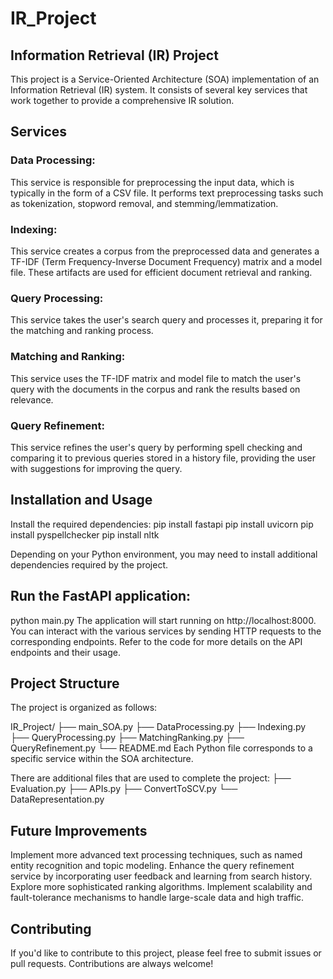 # IR_Project
## Information Retrieval (IR) Project
This project is a Service-Oriented Architecture (SOA) implementation of an Information Retrieval (IR) system. It consists of several key services that work together to provide a comprehensive IR solution.

## Services
### Data Processing: 
This service is responsible for preprocessing the input data, which is typically in the form of a CSV file. It performs text preprocessing tasks such as tokenization, stopword removal, and stemming/lemmatization.
### Indexing: 
This service creates a corpus from the preprocessed data and generates a TF-IDF (Term Frequency-Inverse Document Frequency) matrix and a model file. These artifacts are used for efficient document retrieval and ranking.
### Query Processing: 
This service takes the user's search query and processes it, preparing it for the matching and ranking process.
### Matching and Ranking: 
This service uses the TF-IDF matrix and model file to match the user's query with the documents in the corpus and rank the results based on relevance.
### Query Refinement: 
This service refines the user's query by performing spell checking and comparing it to previous queries stored in a history file, providing the user with suggestions for improving the query.

## Installation and Usage
Install the required dependencies:
pip install fastapi
pip install uvicorn
pip install pyspellchecker
pip install nltk

Depending on your Python environment, you may need to install additional dependencies required by the project.

## Run the FastAPI application:
python main.py
The application will start running on http://localhost:8000.
You can interact with the various services by sending HTTP requests to the corresponding endpoints. Refer to the code for more details on the API endpoints and their usage.

## Project Structure
The project is organized as follows:

IR_Project/
├── main_SOA.py
├── DataProcessing.py
├── Indexing.py
├── QueryProcessing.py
├── MatchingRanking.py
├── QueryRefinement.py
└── README.md
Each Python file corresponds to a specific service within the SOA architecture.

There are additional files that are used to complete the project:
├── Evaluation.py
├── APIs.py
├── ConvertToSCV.py
└──  DataRepresentation.py

## Future Improvements
Implement more advanced text processing techniques, such as named entity recognition and topic modeling.
Enhance the query refinement service by incorporating user feedback and learning from search history.
Explore more sophisticated ranking algorithms.
Implement scalability and fault-tolerance mechanisms to handle large-scale data and high traffic.

## Contributing
If you'd like to contribute to this project, please feel free to submit issues or pull requests. Contributions are always welcome!
